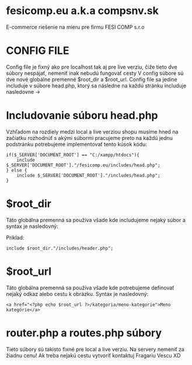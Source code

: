 # fesicomp.eu a.k.a compsnv.sk
E-commerce riešenie na mieru pre firmu FESI COMP s.r.o

# CONFIG FILE 
Config file je fixný ako pre localhost tak aj pre live verziu, čiže tieto dve súbory nespájať, nemeniť inak nebudú fungovať cesty
V config súbore sú dve nové globálne premenné $root_dir a $root_url.
Config file sa jedine includuje v súbore head.php, ktorý sa následne na každú stránku includuje nasledovne ->

# Includovanie súboru head.php
Vzhľadom na rozdiely medzi local a live verziou shopu musíme hned na začiatku rozhodnúť s akými súbormi pracujeme preto na každú jednu
podstránku potrebujeme implementovať tento kúsok kódu:
```
if($_SERVER['DOCUMENT_ROOT'] == "C:/xampp/htdocs"){
    include $_SERVER['DOCUMENT_ROOT']."/fesicomp.eu/includes/head.php";
} else {
    include $_SERVER['DOCUMENT_ROOT']."/includes/head.php";
}
```

# $root_dir
Táto globálna premenná sa používa všade kde includujeme nejaký súbor a syntax je nasledovný:

Príklad:

```
include $root_dir."/includes/header.php"; 
```

# $root_url 
Táto globálna premenná sa používa všade kde potrebujeme definovať nejaký odkaz alebo cestu k obrázku. Syntax je nasledovný: 
```
<a href="<?php echo $root_url ?>/kategoria/meno-kategorie">Meno kategórie</a>
```

# router.php a routes.php súbory
Tieto súbory sú takisto fixné pre local a live verziu. Na servery nemeniť za žiadnu cenu! Ak treba nejakú cestu vytvoriť kontaktuj Fragariu Vescu XD 